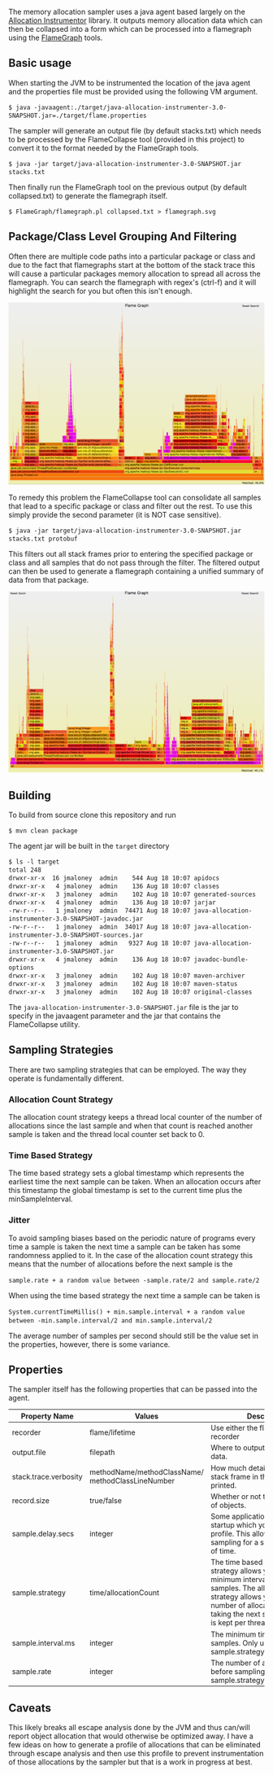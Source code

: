 The memory allocation sampler uses a java agent based largely on the [Allocation Instrumentor](https://github.com/google/allocation-instrumenter) library. It outputs memory allocation data which can then be collapsed into a form which can be processed into a flamegraph using the [FlameGraph](https://github.com/brendangregg/FlameGraph) tools.

## Basic usage

When starting the JVM to be instrumented the location of the java agent and the properties file must be provided using the following VM argument.

```
$ java -javaagent:./target/java-allocation-instrumenter-3.0-SNAPSHOT.jar=./target/flame.properties
```

The sampler will generate an output file (by default stacks.txt) which needs to be processed by the FlameCollapse tool (provided in this project) to convert it to the format needed by the FlameGraph tools.

```
$ java -jar target/java-allocation-instrumenter-3.0-SNAPSHOT.jar stacks.txt
```

Then finally run the FlameGraph tool on the previous output (by default collapsed.txt) to generate the flamegraph itself.

```
$ FlameGraph/flamegraph.pl collapsed.txt > flamegraph.svg
```

## Package/Class Level Grouping And Filtering

Often there are multiple code paths into a particular package or class and due to the fact that flamegraphs start at the bottom of the stack trace this will cause a particular packages memory allocation to spread all across the flamegraph. You can search the flamegraph with regex's (ctrl-f) and it will highlight the search for you but often this isn't enough.

![flamegraph](examples/highlighted_protobuf.png)

To remedy this problem the FlameCollapse tool can consolidate all samples that lead to a specific package or class and filter out the rest. To use this simply provide the second parameter (it is NOT case sensitive).

```
$ java -jar target/java-allocation-instrumenter-3.0-SNAPSHOT.jar stacks.txt protobuf
```

This filters out all stack frames prior to entering the specified package or class and all samples that do not pass through the filter. The filtered output can then be used to generate a flamegraph containing a unified summary of data from that package.

![flamegraph](examples/group_by_protobuf.png)

## Building

To build from source clone this repository and run

```
$ mvn clean package
```

The agent jar will be built in the `target` directory

```
$ ls -l target
total 248
drwxr-xr-x  16 jmaloney  admin    544 Aug 18 10:07 apidocs
drwxr-xr-x   4 jmaloney  admin    136 Aug 18 10:07 classes
drwxr-xr-x   3 jmaloney  admin    102 Aug 18 10:07 generated-sources
drwxr-xr-x   4 jmaloney  admin    136 Aug 18 10:07 jarjar
-rw-r--r--   1 jmaloney  admin  74471 Aug 18 10:07 java-allocation-instrumenter-3.0-SNAPSHOT-javadoc.jar
-rw-r--r--   1 jmaloney  admin  34017 Aug 18 10:07 java-allocation-instrumenter-3.0-SNAPSHOT-sources.jar
-rw-r--r--   1 jmaloney  admin   9327 Aug 18 10:07 java-allocation-instrumenter-3.0-SNAPSHOT.jar
drwxr-xr-x   4 jmaloney  admin    136 Aug 18 10:07 javadoc-bundle-options
drwxr-xr-x   3 jmaloney  admin    102 Aug 18 10:07 maven-archiver
drwxr-xr-x   3 jmaloney  admin    102 Aug 18 10:07 maven-status
drwxr-xr-x   3 jmaloney  admin    102 Aug 18 10:07 original-classes
```

The `java-allocation-instrumenter-3.0-SNAPSHOT.jar` file is the jar to specify in the javaagent parameter and the jar that contains the FlameCollapse utility.

## Sampling Strategies

There are two sampling strategies that can be employed. The way they operate is fundamentally different.

### Allocation Count Strategy

The allocation count strategy keeps a thread local counter of the number of allocations since the last sample and when that count is reached another sample is taken and the thread local counter set back to 0.

### Time Based Strategy

The time based strategy sets a global timestamp which represents the earliest time the next sample can be taken. When an allocation occurs after this timestamp the global timestamp is set to the current time plus the minSampleInterval.

### Jitter

To avoid sampling biases based on the periodic nature of programs every time a sample is taken the next time a sample can be taken has some randomness applied to it. In the case of the allocation count strategy this means that the number of allocations before the next sample is the 

`sample.rate + a random value between -sample.rate/2 and sample.rate/2`

When using the time based strategy the next time a sample can be taken is 

`System.currentTimeMillis() + min.sample.interval + a random value between -min.sample.interval/2 and min.sample.interval/2`

The average number of samples per second should still be the value set in the properties, however, there is some variance.

## Properties

The sampler itself has the following properties that can be passed into the agent.

Property Name | Values | Description
--- | --- | ---
recorder | flame/lifetime | Use either the flame of lifetime recorder
output.file | filepath | Where to output the sampling data.
stack.trace.verbosity | methodName/methodClassName/ methodClassLineNumber | How much detail about each stack frame in the sample is printed.
record.size | true/false | Whether or not to estimate size of objects.
sample.delay.secs | integer | Some applications have a long startup which you do not want to profile. This allows you delay all sampling for a specified amount of time.
sample.strategy | time/allocationCount |  The time based sampling strategy allows you to specify the minimum interval in between samples. The allocationCount strategy allows you to specify the number of allocations before taking the next sample (a count is kept per thread).
 sample.interval.ms | integer | The minimum time between samples. Only used when sample.strategy=time.
 sample.rate | integer | The number of allocations to wait before sampling. Only used when sample.strategy=allocationCount.
 
## Caveats
 
This likely breaks all escape analysis done by the JVM and thus can/will report object allocation that would otherwise be optimized away. I have a few ideas on how to generate a profile of allocations that can be eliminated through escape analysis and then use this profile to prevent instrumentation of those allocations by the sampler but that is a work in progress at best.
